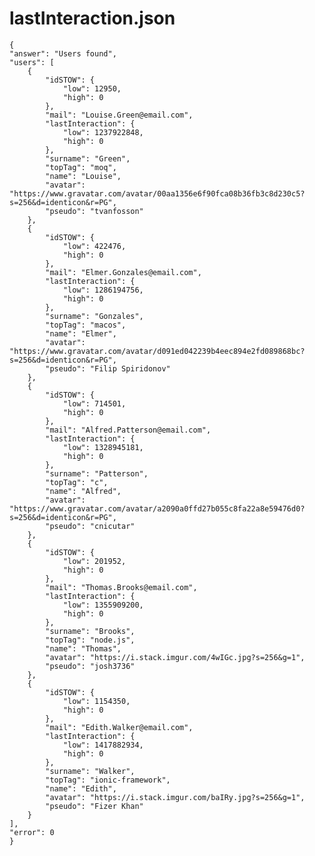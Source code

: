 # lastInteraction.json
>
    {
	"answer": "Users found",
	"users": [
		{
			"idSTOW": {
				"low": 12950,
				"high": 0
			},
			"mail": "Louise.Green@email.com",
			"lastInteraction": {
				"low": 1237922848,
				"high": 0
			},
			"surname": "Green",
			"topTag": "moq",
			"name": "Louise",
			"avatar": "https://www.gravatar.com/avatar/00aa1356e6f90fca08b36fb3c8d230c5?s=256&d=identicon&r=PG",
			"pseudo": "tvanfosson"
		},
		{
			"idSTOW": {
				"low": 422476,
				"high": 0
			},
			"mail": "Elmer.Gonzales@email.com",
			"lastInteraction": {
				"low": 1286194756,
				"high": 0
			},
			"surname": "Gonzales",
			"topTag": "macos",
			"name": "Elmer",
			"avatar": "https://www.gravatar.com/avatar/d091ed042239b4eec894e2fd089868bc?s=256&d=identicon&r=PG",
			"pseudo": "Filip Spiridonov"
		},
		{
			"idSTOW": {
				"low": 714501,
				"high": 0
			},
			"mail": "Alfred.Patterson@email.com",
			"lastInteraction": {
				"low": 1328945181,
				"high": 0
			},
			"surname": "Patterson",
			"topTag": "c",
			"name": "Alfred",
			"avatar": "https://www.gravatar.com/avatar/a2090a0ffd27b055c8fa22a8e59476d0?s=256&d=identicon&r=PG",
			"pseudo": "cnicutar"
		},
		{
			"idSTOW": {
				"low": 201952,
				"high": 0
			},
			"mail": "Thomas.Brooks@email.com",
			"lastInteraction": {
				"low": 1355909200,
				"high": 0
			},
			"surname": "Brooks",
			"topTag": "node.js",
			"name": "Thomas",
			"avatar": "https://i.stack.imgur.com/4wIGc.jpg?s=256&g=1",
			"pseudo": "josh3736"
		},
		{
			"idSTOW": {
				"low": 1154350,
				"high": 0
			},
			"mail": "Edith.Walker@email.com",
			"lastInteraction": {
				"low": 1417882934,
				"high": 0
			},
			"surname": "Walker",
			"topTag": "ionic-framework",
			"name": "Edith",
			"avatar": "https://i.stack.imgur.com/baIRy.jpg?s=256&g=1",
			"pseudo": "Fizer Khan"
		}
	],
	"error": 0
    }
>